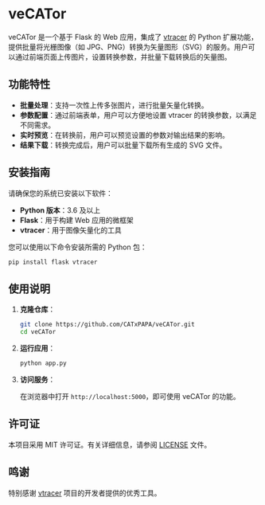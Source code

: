 # veCATor

veCATor 是一个基于 Flask 的 Web 应用，集成了 [vtracer](https://github.com/visioncortex/vtracer) 的 Python 扩展功能，提供批量将光栅图像（如 JPG、PNG）转换为矢量图形（SVG）的服务。用户可以通过前端页面上传图片，设置转换参数，并批量下载转换后的矢量图。

## 功能特性

- **批量处理**：支持一次性上传多张图片，进行批量矢量化转换。
- **参数配置**：通过前端表单，用户可以方便地设置 vtracer 的转换参数，以满足不同需求。
- **实时预览**：在转换前，用户可以预览设置的参数对输出结果的影响。
- **结果下载**：转换完成后，用户可以批量下载所有生成的 SVG 文件。

## 安装指南

请确保您的系统已安装以下软件：

- **Python 版本**：3.6 及以上
- **Flask**：用于构建 Web 应用的微框架
- **vtracer**：用于图像矢量化的工具

您可以使用以下命令安装所需的 Python 包：

```bash
pip install flask vtracer
```

## 使用说明

1. **克隆仓库**：

   ```bash
   git clone https://github.com/CATxPAPA/veCATor.git
   cd veCATor
   ```

2. **运行应用**：

   ```bash
   python app.py
   ```

3. **访问服务**：

   在浏览器中打开 `http://localhost:5000`，即可使用 veCATor 的功能。

## 许可证

本项目采用 MIT 许可证。有关详细信息，请参阅 [LICENSE](./LICENSE) 文件。

## 鸣谢

特别感谢 [vtracer](https://github.com/visioncortex/vtracer) 项目的开发者提供的优秀工具。
